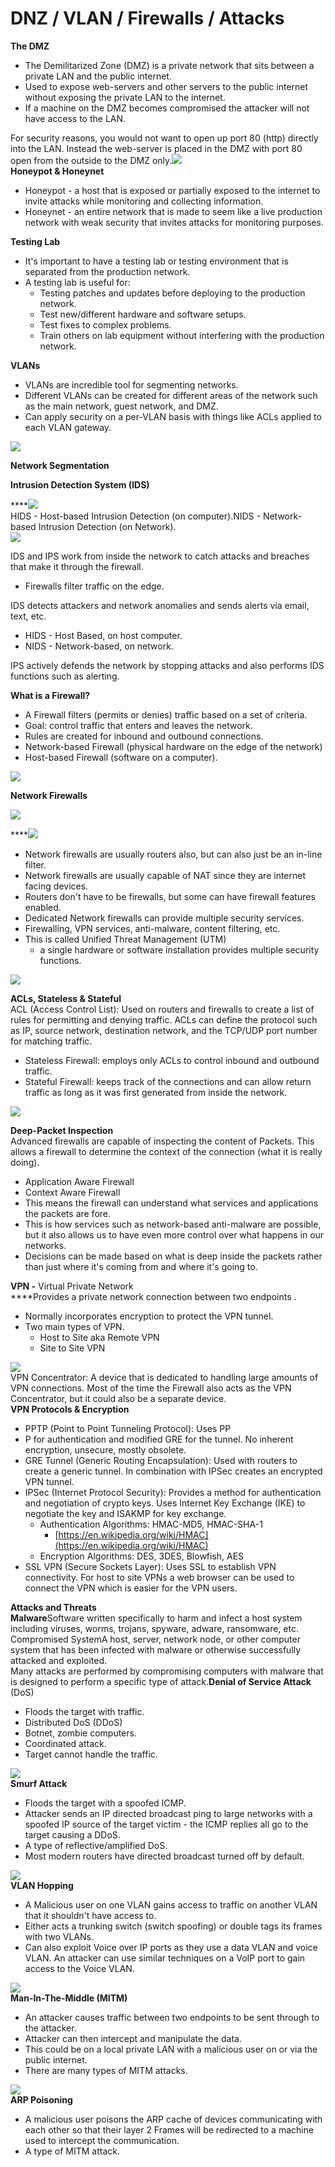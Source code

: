 # DNZ / VLAN / Firewalls / Attacks

**The DMZ**

* The Demilitarized  Zone \(DMZ\) is a private network that sits between a private LAN and the public internet.
* Used to expose web-servers and other servers to the public internet without exposing the private LAN to the internet.
* If a machine on the DMZ becomes compromised the attacker will not have access to the LAN.

For security reasons, you would not want to open up port 80 \(http\) directly into the LAN. Instead the web-server is placed in the DMZ with port 80 open from the outside to the DMZ only.![](https://www.evernote.com/shard/s342/res/2bf841ab-ea51-8831-07fa-45ed31e2f8a0)  
**Honeypot & Honeynet**

* Honeypot - a host that is exposed or partially exposed to the internet to invite attacks while monitoring and collecting information.
* Honeynet - an entire network that is made to seem like a live production network with weak security that invites attacks for monitoring purposes.

  
**Testing Lab**

* It's important to have a testing lab or testing environment that is separated from the production network.
* A testing lab is useful for:
  * Testing patches and updates before deploying to the production network.
  * Test new/different hardware and software setups.
  * Test fixes to complex problems.
  * Train others on lab equipment without interfering with the production network.

  
**VLANs**

* VLANs are incredible tool for segmenting networks.
* Different VLANs can be created for different areas of the network such as the main network, guest network, and DMZ.
* Can apply security on a per-VLAN basis with things like ACLs applied to each VLAN gateway.

![](https://www.evernote.com/shard/s342/res/b0795e07-5ed1-41e1-f8ee-1cfc64fa17b8)

**Network Segmentation**

**Intrusion Detection System \(IDS\)**

\*\*\*\*![](https://www.evernote.com/shard/s342/res/5f7413f7-695e-6d2a-cbaa-140f387d6556)  
HIDS - Host-based Intrusion Detection \(on computer\).NIDS - Network-based Intrusion Detection \(on Network\).  
![](https://www.evernote.com/shard/s342/res/da4120b1-2ccb-ec85-aacc-7f9401e269c3)  
  
IDS and IPS work from inside the network to catch attacks and breaches that make it through the firewall.

* Firewalls filter traffic on the edge.

IDS detects attackers and network anomalies and sends alerts via email, text, etc.

* HIDS - Host Based, on host computer.
* NIDS - Network-based, on network.

IPS actively defends the network by stopping attacks and also performs IDS functions such as alerting.

**What is a Firewall?**

* A Firewall filters \(permits or denies\) traffic based on a set of criteria.
* Goal: control traffic that enters and leaves the network.
* Rules are created for inbound and outbound connections.
* Network-based Firewall \(physical hardware on the edge of the network\)
* Host-based Firewall \(software on a computer\).

![](https://www.evernote.com/shard/s342/res/8b815668-3557-4492-2f43-2a4d84b897e1)  
  
**Network Firewalls**

![](https://www.evernote.com/shard/s342/res/00603470-5b64-5959-da83-5e266af26ec6)

\*\*\*\*![](https://www.evernote.com/shard/s342/res/26d6d5a5-c3b3-dbb3-e914-9e3a3968aee2)

* Network firewalls are usually routers also, but can also just be an in-line filter.
* Network firewalls are usually capable of NAT since they are internet facing devices.
* Routers don't have to be firewalls, but some can have firewall features enabled.
* Dedicated Network firewalls can provide multiple security services.
* Firewalling, VPN services, anti-malware, content filtering, etc.
* This is called Unified Threat Management \(UTM\)
  * a single hardware or software installation provides multiple security functions.

![](https://www.evernote.com/shard/s342/res/b4dd7277-f06f-dbc8-239d-054f0749d81c)  
  
**ACLs, Stateless & Stateful**  
ACL \(Access Control List\): Used on routers and firewalls to create a list of rules for permitting and denying traffic. ACLs can define the protocol such as IP, source network, destination network, and the TCP/UDP port number for matching traffic.

* Stateless Firewall: employs only ACLs to control inbound and outbound traffic.
* Stateful Firewall: keeps track of the connections and can allow return traffic as long as it was first generated from inside the network.

![](https://www.evernote.com/shard/s342/res/adad05c5-1e29-755d-b755-4caec797ef6f)  
  
**Deep-Packet Inspection**  
Advanced firewalls are capable of inspecting the content of Packets. This allows a firewall to determine the context of the connection \(what it is really doing\).

* Application Aware Firewall
* Context Aware Firewall
* This means the firewall can understand what services and applications the packets are fore.
* This is how services such as network-based anti-malware are possible, but it also allows us to have even more control over what happens in our networks.
* Decisions can be made based on what is deep inside the packets rather than just where it's coming from and where it's going to.

  
**VPN -** Virtual Private Network  
****Provides a private network connection between two endpoints .

* Normally incorporates encryption to protect the VPN tunnel.
* Two main types of VPN.
  * Host to Site aka Remote VPN
  * Site to Site VPN

![](https://www.evernote.com/shard/s342/res/fa79503e-0ea5-8fa1-96a5-659c7034931b)  
VPN Concentrator: A device that is dedicated to handling large amounts of VPN connections. Most of the time the Firewall also acts as the VPN Concentrator, but it could also be a separate device.  
**VPN Protocols & Encryption**

* PPTP \(Point to Point Tunneling Protocol\): Uses PP
* P for authentication and modified GRE for the tunnel. No inherent encryption, unsecure, mostly obsolete.
* GRE Tunnel \(Generic Routing Encapsulation\): Used with routers to create a generic tunnel. In combination with IPSec creates an encrypted VPN tunnel.
* IPSec \(Internet Protocol Security\): Provides a method for authentication and negotiation of crypto keys. Uses Internet Key Exchange \(IKE\) to negotiate the key and ISAKMP for key exchange.
  * Authentication Algorithms: HMAC-MD5, HMAC-SHA-1
    * [https://en.wikipedia.org/wiki/HMAC](https://en.wikipedia.org/wiki/HMAC)
  * Encryption Algorithms: DES, 3DES, Blowfish, AES
* SSL VPN \(Secure Sockets Layer\): Uses SSL to establish VPN connectivity. For host to site VPNs a web browser can be used to connect the VPN which is easier for the VPN users.

**Attacks and Threats**  
**Malware**Software written specifically to harm and infect a host system including viruses, worms, trojans, spyware, adware, ransomware, etc.  
Compromised SystemA host, server, network node, or other computer system that has been infected with malware or otherwise successfully attacked and exploited.  
Many attacks are performed by compromising computers with malware that is designed to perform a specific type of attack.**Denial of Service Attack** \(DoS\)

* Floods the target with traffic.
* Distributed DoS \(DDoS\)
* Botnet, zombie computers.
* Coordinated attack.
* Target cannot handle the traffic.

![](https://www.evernote.com/shard/s342/res/a225fc3a-67d6-c3c3-b6f9-4c3557a964bd)  
**Smurf Attack**

* Floods the target with a spoofed ICMP.
* Attacker sends an IP directed broadcast ping to large networks with a spoofed IP source of the target victim - the ICMP replies all go to the target causing a DDoS.
* A type of reflective/amplified DoS.
* Most modern routers have directed broadcast turned off by default.

![](https://www.evernote.com/shard/s342/res/2f354df8-9423-777a-7e2b-3a98773fff7f)  
**VLAN Hopping**

* A Malicious user on one VLAN gains access to traffic on another VLAN that it shouldn't have access to.
* Either acts a trunking switch \(switch spoofing\) or double tags its frames with two VLANs.
* Can also exploit Voice over IP ports as they use a data VLAN and voice VLAN. An attacker can use similar techniques on a VoIP port to gain access to the Voice VLAN.

![](https://www.evernote.com/shard/s342/res/f61f894d-999d-e1fd-8fad-416f7d4bf08c)  
**Man-In-The-Middle \(MITM\)**

* An attacker causes traffic between two endpoints to be sent through to the attacker.
* Attacker can then intercept and manipulate the data.
* This could be on a local private LAN with a malicious user on or via the public internet.
* There are many types of MITM attacks. 

![](https://www.evernote.com/shard/s342/res/8c7d914e-2ce4-748d-d061-f4faa1d12ad3)  
**ARP Poisoning**

* A malicious user poisons the ARP cache of devices communicating with each other so that their layer 2 Frames will be redirected to a machine used to intercept the communication.
* A type of MITM attack.

